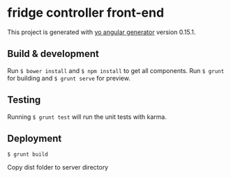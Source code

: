 # fridge controller front-end

This project is generated with [yo angular generator](https://github.com/yeoman/generator-angular)
version 0.15.1.

## Build & development

Run ```$ bower install``` and ```$ npm install``` to get all components.
Run ```$ grunt``` for building and ```$ grunt serve``` for preview.

## Testing

Running ```$ grunt test``` will run the unit tests with karma.

## Deployment

```
$ grunt build
```
Copy dist folder to server directory
